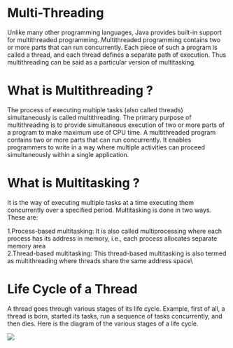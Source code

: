 # Multi-Threading

Unlike many other programming languages, Java provides built-in support for multithreaded programming. Multithreaded programming contains two or more parts that can run concurrently. Each piece of such a program is called a thread, and each thread defines a separate path of execution. Thus multithreading can be said as a particular version of multitasking.

# What is Multithreading ?
The process of executing multiple tasks (also called threads) simultaneously is called multithreading. The primary purpose of multithreading is to provide simultaneous execution of two or more parts of a program to make maximum use of CPU time. A multithreaded program contains two or more parts that can run concurrently. It enables programmers to write in a way where multiple activities can proceed simultaneously within a single application.

# What is Multitasking ?

It is the way of executing multiple tasks at a time executing them concurrently over a specified period. Multitasking is done in two ways. These are:

1.Process-based multitasking: It is also called multiprocessing where each process has its address in memory, i.e., each process allocates separate memory area\
2.Thread-based multitasking: This thread-based multitasking is also termed as multithreading where threads share the same address space\


# Life Cycle of a Thread

A thread goes through various stages of its life cycle. Example, first of all, a thread is born, started its tasks, run a sequence of tasks concurrently, and then dies. Here is the diagram of the various stages of a life cycle.

<img src="https://th.bing.com/th/id/R.e3053f8e995a66aeec23d7b1c062afbf?rik=OkilWb%2b3hMCQIg&riu=http%3a%2f%2f1.bp.blogspot.com%2f-kw-DvMwD3hE%2fWoHR2x6WEhI%2fAAAAAAAAY_k%2fC9BVhFbVYsAD2DoqooyhTCGvzyVF1QIAgCK4BGAYYCw%2fs1600%2fPresentation1.png&ehk=voe%2fC3zfdyFw%2bGWBw5hV6HQy%2bUpBqzR%2fqfD2or5v2HQ%3d&risl=&pid=ImgRaw&r=0" />
